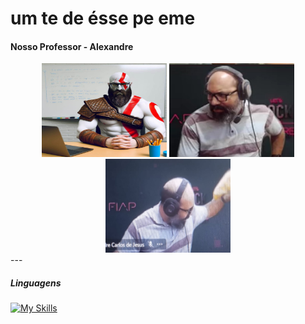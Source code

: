 # um te de ésse pe eme

#### Nosso Professor - Alexandre

<div align=center>
  
<img src="../imgs/ale-kratos.png" alt="ale-kratos" width="200" height="150">
<img src="../imgs/ale-indignado.png" alt="ale-indignado" width="200" height="150">
<img src="../imgs/ale-pistola.png" alt="ale-pistola" width="200" height="150">

</div>
--- 

##### Linguagens

[![My Skills](https://skillicons.dev/icons?i=html,css,js,ts,react)](https://skillicons.dev)
